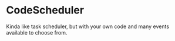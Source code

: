 # CodeScheduler

Kinda like task scheduler, but with your own code and many events available to choose from.
